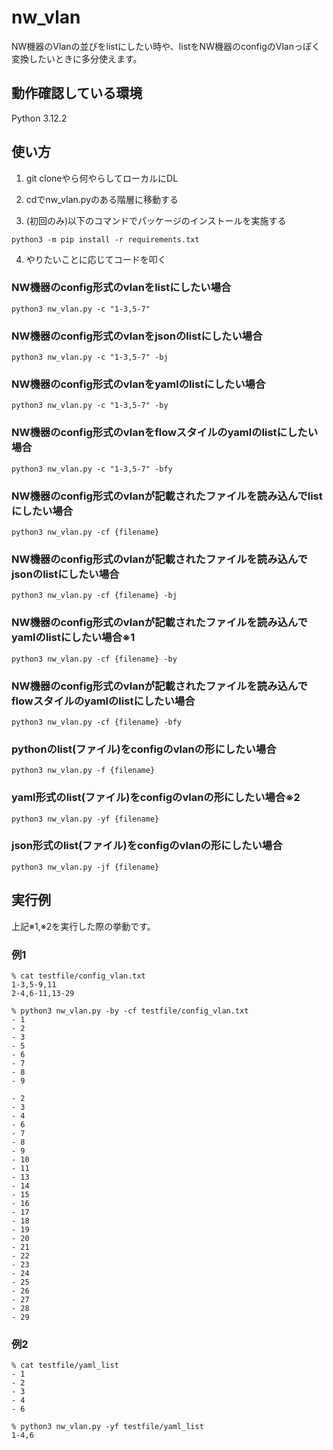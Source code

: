 # nw_vlan

NW機器のVlanの並びをlistにしたい時や、listをNW機器のconfigのVlanっぽく変換したいときに多分使えます。

## 動作確認している環境
Python 3.12.2

## 使い方
1. git cloneやら何やらしてローカルにDL


2. cdでnw_vlan.pyのある階層に移動する


3. (初回のみ)以下のコマンドでパッケージのインストールを実施する


`python3 -m pip install -r requirements.txt`


4. やりたいことに応じてコードを叩く

### NW機器のconfig形式のvlanをlistにしたい場合
`python3 nw_vlan.py -c "1-3,5-7"`

### NW機器のconfig形式のvlanをjsonのlistにしたい場合
`python3 nw_vlan.py -c "1-3,5-7" -bj`

### NW機器のconfig形式のvlanをyamlのlistにしたい場合
`python3 nw_vlan.py -c "1-3,5-7" -by`

### NW機器のconfig形式のvlanをflowスタイルのyamlのlistにしたい場合
`python3 nw_vlan.py -c "1-3,5-7" -bfy`

### NW機器のconfig形式のvlanが記載されたファイルを読み込んでlistにしたい場合
`python3 nw_vlan.py -cf {filename}`

### NW機器のconfig形式のvlanが記載されたファイルを読み込んでjsonのlistにしたい場合
`python3 nw_vlan.py -cf {filename} -bj`

### NW機器のconfig形式のvlanが記載されたファイルを読み込んでyamlのlistにしたい場合※1
`python3 nw_vlan.py -cf {filename} -by`

### NW機器のconfig形式のvlanが記載されたファイルを読み込んでflowスタイルのyamlのlistにしたい場合
`python3 nw_vlan.py -cf {filename} -bfy`

### pythonのlist(ファイル)をconfigのvlanの形にしたい場合
`python3 nw_vlan.py -f {filename}`

### yaml形式のlist(ファイル)をconfigのvlanの形にしたい場合※2
`python3 nw_vlan.py -yf {filename}`

### json形式のlist(ファイル)をconfigのvlanの形にしたい場合
`python3 nw_vlan.py -jf {filename}`

## 実行例

上記※1,※2を実行した際の挙動です。
### 例1
```
% cat testfile/config_vlan.txt
1-3,5-9,11
2-4,6-11,13-29

% python3 nw_vlan.py -by -cf testfile/config_vlan.txt
- 1
- 2
- 3
- 5
- 6
- 7
- 8
- 9

- 2
- 3
- 4
- 6
- 7
- 8
- 9
- 10
- 11
- 13
- 14
- 15
- 16
- 17
- 18
- 19
- 20
- 21
- 22
- 23
- 24
- 25
- 26
- 27
- 28
- 29
```


### 例2
```
% cat testfile/yaml_list
- 1
- 2
- 3
- 4
- 6

% python3 nw_vlan.py -yf testfile/yaml_list
1-4,6
```
